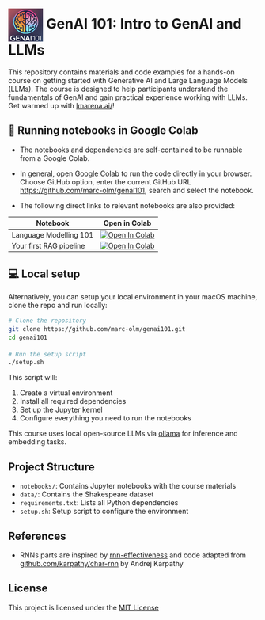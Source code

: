 #  <img src="docs/images/genai101-logo.png" alt="GenAI 101 Logo" width="70" align="center"/> GenAI 101: Intro to GenAI and LLMs

This repository contains materials and code examples for a hands-on course on getting started with Generative AI and Large Language Models (LLMs). The course is designed to help participants understand the fundamentals of GenAI and gain practical experience working with LLMs. Get warmed up with [lmarena.ai/](https://lmarena.ai/)! 

## 📒 Running notebooks in Google Colab 

- The notebooks and dependencies are self-contained to be runnable from a Google Colab. 
- In general, open [Google Colab](https://colab.research.google.com/) to run the code directly in your browser. Choose GitHub option, enter the current GitHub URL https://github.com/marc-olm/genai101, search and select the notebook. 

- The following direct links to relevant notebooks are also provided: 

| Notebook | Open in Colab |
|----------|----------------|
| Language Modelling 101 | [![Open In Colab](https://colab.research.google.com/assets/colab-badge.svg)](https://colab.research.google.com/github/marc-olm/genai101/blob/main/notebooks/tokenization_and_embeddings.ipynb) |
| Your first RAG pipeline | [![Open In Colab](https://colab.research.google.com/assets/colab-badge.svg)](https://colab.research.google.com/github/marc-olm/genai101/blob/main/notebooks/rag_playground.ipynb) |


## 💻 Local setup

Alternatively, you can setup your local environment in your macOS machine, clone the repo and run locally:

```bash
# Clone the repository
git clone https://github.com/marc-olm/genai101.git
cd genai101

# Run the setup script
./setup.sh
```

This script will:
1. Create a virtual environment
2. Install all required dependencies
3. Set up the Jupyter kernel
4. Configure everything you need to run the notebooks

This course uses local open-source LLMs via [ollama](https://ollama.com/) for inference and embedding tasks.

## Project Structure

- `notebooks/`: Contains Jupyter notebooks with the course materials
- `data/`: Contains the Shakespeare dataset
- `requirements.txt`: Lists all Python dependencies
- `setup.sh`: Setup script to configure the environment

## References 

- RNNs parts are inspired by [rnn-effectiveness](https://karpathy.github.io/2015/05/21/rnn-effectiveness/) and code adapted from [github.com/karpathy/char-rnn](https://github.com/karpathy/char-rnn) by Andrej Karpathy


## License

This project is licensed under the [MIT License](license)